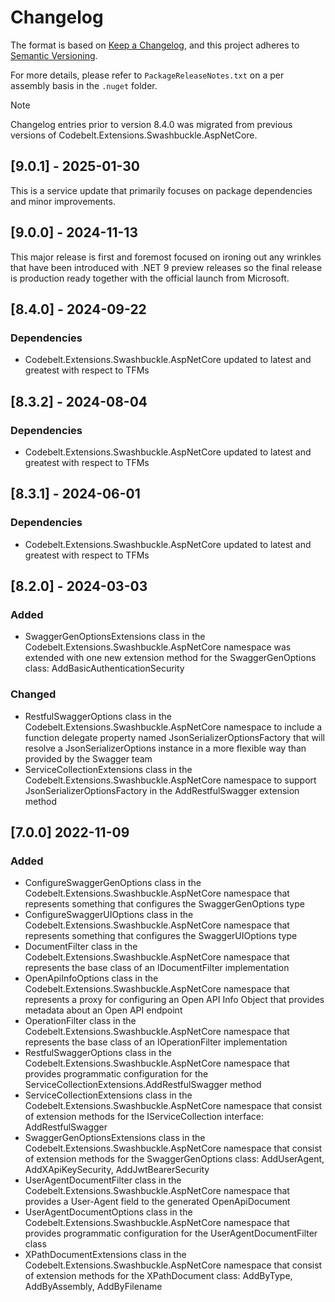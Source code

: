 # Changelog

The format is based on [Keep a Changelog](https://keepachangelog.com/en/1.1.0/), and this project adheres to [Semantic Versioning](https://semver.org/spec/v2.0.0.html).

For more details, please refer to `PackageReleaseNotes.txt` on a per assembly basis in the `.nuget` folder.

> [!NOTE]  
> Changelog entries prior to version 8.4.0 was migrated from previous versions of Codebelt.Extensions.Swashbuckle.AspNetCore.

## [9.0.1] - 2025-01-30

This is a service update that primarily focuses on package dependencies and minor improvements.

## [9.0.0] - 2024-11-13

This major release is first and foremost focused on ironing out any wrinkles that have been introduced with .NET 9 preview releases so the final release is production ready together with the official launch from Microsoft.

## [8.4.0] - 2024-09-22

### Dependencies

- Codebelt.Extensions.Swashbuckle.AspNetCore updated to latest and greatest with respect to TFMs

## [8.3.2] - 2024-08-04

### Dependencies

- Codebelt.Extensions.Swashbuckle.AspNetCore updated to latest and greatest with respect to TFMs


## [8.3.1] - 2024-06-01

### Dependencies

- Codebelt.Extensions.Swashbuckle.AspNetCore updated to latest and greatest with respect to TFMs


## [8.2.0] - 2024-03-03

### Added

- SwaggerGenOptionsExtensions class in the Codebelt.Extensions.Swashbuckle.AspNetCore namespace was extended with one new extension method for the SwaggerGenOptions class: AddBasicAuthenticationSecurity

### Changed

- RestfulSwaggerOptions class in the Codebelt.Extensions.Swashbuckle.AspNetCore namespace to include a function delegate property named JsonSerializerOptionsFactory that will resolve a JsonSerializerOptions instance in a more flexible way than provided by the Swagger team
- ServiceCollectionExtensions class in the Codebelt.Extensions.Swashbuckle.AspNetCore namespace to support JsonSerializerOptionsFactory in the AddRestfulSwagger extension method


## [7.0.0] 2022-11-09

### Added

- ConfigureSwaggerGenOptions class in the Codebelt.Extensions.Swashbuckle.AspNetCore namespace that represents something that configures the SwaggerGenOptions type
- ConfigureSwaggerUIOptions class in the Codebelt.Extensions.Swashbuckle.AspNetCore namespace that represents something that configures the SwaggerUIOptions type
- DocumentFilter class in the Codebelt.Extensions.Swashbuckle.AspNetCore namespace that represents the base class of an IDocumentFilter implementation
- OpenApiInfoOptions class in the Codebelt.Extensions.Swashbuckle.AspNetCore namespace that represents a proxy for configuring an Open API Info Object that provides metadata about an Open API endpoint
- OperationFilter class in the Codebelt.Extensions.Swashbuckle.AspNetCore namespace that represents the base class of an IOperationFilter implementation
- RestfulSwaggerOptions class in the Codebelt.Extensions.Swashbuckle.AspNetCore namespace that provides programmatic configuration for the ServiceCollectionExtensions.AddRestfulSwagger method
- ServiceCollectionExtensions class in the Codebelt.Extensions.Swashbuckle.AspNetCore namespace that consist of extension methods for the IServiceCollection interface: AddRestfulSwagger
- SwaggerGenOptionsExtensions class in the Codebelt.Extensions.Swashbuckle.AspNetCore namespace that consist of extension methods for the SwaggerGenOptions class: AddUserAgent, AddXApiKeySecurity, AddJwtBearerSecurity
- UserAgentDocumentFilter class in the Codebelt.Extensions.Swashbuckle.AspNetCore namespace that provides a User-Agent field to the generated OpenApiDocument
- UserAgentDocumentOptions class in the Codebelt.Extensions.Swashbuckle.AspNetCore namespace that provides programmatic configuration for the UserAgentDocumentFilter class
- XPathDocumentExtensions class in the Codebelt.Extensions.Swashbuckle.AspNetCore namespace that consist of extension methods for the XPathDocument class: AddByType, AddByAssembly, AddByFilename

